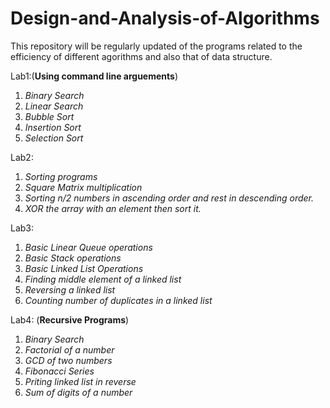 # Design-and-Analysis-of-Algorithms
This repository will be regularly updated of the programs related to the efficiency of different agorithms and also that of data structure.

Lab1:(**Using command line arguements**)
  1. _Binary Search_
  2. _Linear Search_
  3. _Bubble Sort_
  4. _Insertion Sort_
  5. _Selection Sort_

Lab2:
  1. _Sorting programs_
  2. _Square Matrix multiplication_
  3. _Sorting n/2 numbers in ascending order and rest in descending order._
  4. _XOR the array with an element then sort it._

Lab3:
  1. _Basic Linear Queue operations_
  2. _Basic Stack operations_
  3. _Basic Linked List Operations_
  4. _Finding middle element of a linked list_
  5. _Reversing a linked list_
  6. _Counting number of duplicates in a linked list_

Lab4: (**Recursive Programs**)
  1. _Binary Search_
  2. _Factorial of a number_
  3. _GCD of two numbers_
  4. _Fibonacci Series_
  5. _Priting linked list in reverse_
  6. _Sum of digits of a number_
  
